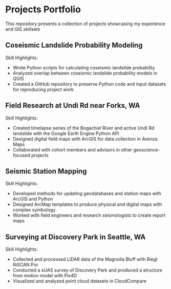 # Projects Portfolio
This repository presents a collection of projects showcasing my experience and GIS skillsets
## Coseismic Landslide Probability Modeling
Skill Highlights:

- Wrote Python scripts for calculating coseismic landslide probability
- Analyzed overlap between coseismic landslide probability models in QGIS
- Created a GitHub repository to preserve Python code and input datasets for reproducing project work 

## Field Research at Undi Rd near Forks, WA
Skill Highlights:

- Created timelapse series of the Bogachiel River and active Undi Rd landslide with the Google Earth Engine Python API
- Designed digital field maps with ArcGIS for data collection in Avenza Maps
- Collaborated with cohort members and advisors in other geoscience-focused projects


## Seismic Station Mapping
Skill Highlights:

- Developed methods for updating geodatabases and station maps with ArcGIS and Python
- Designed ArcMap templates to produce physical and digital maps with complex symbology
- Worked with field engineers and research seismologists to create report maps

## Surveying at Discovery Park in Seattle, WA
Skill Highlights:

- Collected and processed LiDAR data of the Magnolia Bluff with Riegl RiSCAN Pro
- Conducted a sUAS survey of Discovery Park and produced a structure from motion model with Pix4D
- Visualized and analyzed point cloud datasets in CloudCompare

